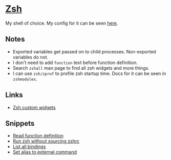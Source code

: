 # [Zsh](http://www.wikiwand.com/en/Z_shell)
My shell of choice. My config for it can be seen [here](https://github.com/nikitavoloboev/dotfiles/tree/master/zsh).

## Notes
- Exported variables get passed on to child processes. Non-exported variables do not.
- I don't need to add `function` text before function definition.
- Search `zshall` man page to find all zsh widgets and more things.
- I can use `zsh/zprof` to profile zsh startup time. Docs for it can be seen in `zshmodules`.

## Links
- [Zsh custom widgets](https://sgeb.io/posts/2014/04/zsh-zle-custom-widgets/)

## Snippets
- [Read function definition](https://gist.github.com/44dfe0dff52103bc8f48bdb52791cd74)
- [Run zsh without sourcing zshrc](https://gist.github.com/3322090e17652f5370ea8dd320ec2618)
- [List all bindings](https://gist.github.com/15be06b388910e6fa78abb27f921efa7)
- [Set alias to external command](https://gist.github.com/c7c5d230922ef30507bc7672f57e6fed)